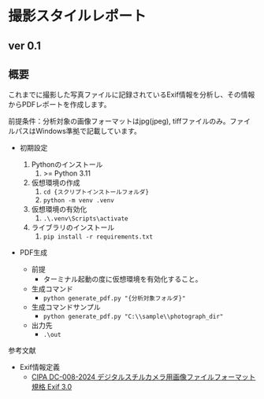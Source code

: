 # 撮影スタイルレポート
## ver 0.1
## 概要
これまでに撮影した写真ファイルに記録されているExif情報を分析し、その情報からPDFレポートを作成します。  

前提条件：分析対象の画像フォーマットはjpg(jpeg), tiffファイルのみ。ファイルパスはWindows準拠で記載しています。

- 初期設定
  1. Pythonのインストール
      1. \>= Python 3.11
  2. 仮想環境の作成
      1. `cd {スクリプトインストールフォルダ}`
      2. `python -m venv .venv`
  3. 仮想環境の有効化
      1. `.\.venv\Scripts\activate`
  4. ライブラリのインストール
      1. `pip install -r requirements.txt`

- PDF生成
  - 前提
    - ターミナル起動の度に仮想環境を有効化すること。
  - 生成コマンド
    - `python generate_pdf.py "{分析対象フォルダ}"`
  - 生成コマンドサンプル
    - `python generate_pdf.py "C:\\sample\\photograph_dir"`
  - 出力先
    - `.\out`

参考文献
- Exif情報定義
  - [CIPA DC-008-2024 デジタルスチルカメラ用画像ファイルフォーマット規格 Exif 3.0](https://cipa.jp/j/std/std-sec.html#stdtabsTop)
